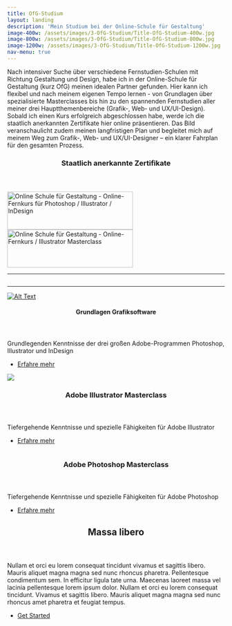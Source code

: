 ```yaml
---
title: OfG-Studium
layout: landing
description: 'Mein Studium bei der Online-Schule für Gestaltung'
image-400w: /assets/images/3-OfG-Studium/Title-OfG-Studium-400w.jpg
image-800w: /assets/images/3-OfG-Studium/Title-OfG-Studium-800w.jpg
image-1200w: /assets/images/3-OfG-Studium/Title-OfG-Studium-1200w.jpg
nav-menu: true
---
```


<!-- Main -->
<div id="main">

<!-- One -->
<section id="one">
	<div class="inner">
		<p>Nach intensiver Suche über verschiedene Fernstudien-Schulen mit Richtung Gestaltung und Design, habe ich in der Online-Schule für Gestaltung (kurz OfG) meinen idealen Partner gefunden. Hier kann ich flexibel und nach meinem eigenen Tempo lernen - von Grundlagen über spezialisierte Masterclasses bis hin zu den spannenden Fernstudien aller meiner drei Hauptthemenbereiche (Grafik-, Web- und UX/UI-Design).<br/> Sobald ich einen Kurs erfolgreich abgeschlossen habe, werde ich die staatlich anerkannten Zertifikate hier online präsentieren. Das Bild veranschaulicht zudem meinen langfristigen Plan und begleitet mich auf meinem Weg zum Grafik-, Web- und UX/UI-Designer – ein klarer Fahrplan für den gesamten Prozess.</p>
		<header class="none">
			<h3>Staatlich anerkannte Zertifikate</h3>
		</header>
		<div class="web-certificates">
			<div style="background-image: url(&quot;https://ofg-studium.de/images/certificate/certificate_grafiksoftware_29324.png&quot;); background-repeat: no-repeat;">
				<a href="{{ 'assets/images/3-OfG-Studium/0_Certificates/OfG-Certificate-Grafiksoftware_DE-1200w.jpg' | relative_url }}" target="_blank" title="Online Schule für Gestaltung - Grafiksoftware" style="outline: medium none;border-bottom: none">
					<img id="certi" style="height:88px;width:291px;border:0;" title="Online Schule für Gestaltung - Grafiksoftware" alt="Online Schule für Gestaltung - Online-Fernkurs für Photoshop / Illustrator / InDesign" src="https://ofg-studium.de/images/certificate/utils/Zertifikat.gif">
				</a>
			</div>
			<div style="background-image: url(&quot;https://ofg-studium.de/images/certificate/certificate_illustrator_29740.png&quot;); background-repeat: no-repeat;">
				<a href="{{ 'assets/images/3-OfG-Studium/0_Certificates/OfG-Certificate-Illustrator-Masterclass_DE-1200w.jpg' | relative_url }}" target="_blank" title="Online Schule für Gestaltung - Illustrator Masterclass" style="outline: medium none;border-bottom: none">
					<img id="certi" style="height:88px;width:291px;border:0;" title="Online Schule für Gestaltung - Illustrator Masterclass" alt="Online Schule für Gestaltung - Online-Fernkurs / Illustrator Masterclass" src="https://ofg-studium.de/images/certificate/utils/Zertifikat.gif">
				</a>
			</div>
		</div>
		<hr class="major" />
		<img 
			src="{{ 'assets/images/3-OfG-Studium/Ziel_Kurse-OfG.png' | relative_url }}" 
			alt="" 
			data-position="top center" 
		/>
		<hr class="major" />
	</div>
</section>

<!-- Two -->
<section id="two" class="spotlights">
	<section>
			<a href="generic.html" class="image">
			<img
				alt="Alt Text" 
				src="{% link /assets/images/3-OfG-Studium/0_Kursbilder/1_Kursbild-Grundlagen-1200w.jpg %}" 
				srcset="
					{% link /assets/images/3-OfG-Studium/0_Kursbilder/1_Kursbild-Grundlagen-400w.jpg %} 400w
					, {% link /assets/images/3-OfG-Studium/0_Kursbilder/1_Kursbild-Grundlagen-800w.jpg %} 800w
					, {% link /assets/images/3-OfG-Studium/0_Kursbilder/1_Kursbild-Grundlagen-1200w.jpg %} 1200w
				"
				sizes="33vw"
				data-position="top center" />
		</a>
		<div class="content">
			<div class="inner">
				<header class="major">
					<h4>Grundlagen Grafiksoftware</h4>
				</header>
				<p>Grundlegenden Kenntnisse der drei großen Adobe-Programmen Photoshop, Illustrator und InDesign</p>
				<ul class="actions">
					<li><a href="{% link 3a_Grundlagen-Grafiksoftware.md %}" class="button small">Erfahre mehr</a></li>
				</ul>
			</div>
		</div>
	</section>
	<section>
		<a href="generic.html" class="image">
			<img 
				src="{% link /assets/images/3-OfG-Studium/0_Kursbilder/1_Kursbild-Grundlagen-1200w.jpg %}" 
				srcset="
					{% link /assets/images/3-OfG-Studium/0_Kursbilder/2_Kursbild-Illustrator-400w.jpg %} 400w
					, {% link /assets/images/3-OfG-Studium/0_Kursbilder/2_Kursbild-Illustrator-800w.jpg %} 800w
					, {% link /assets/images/3-OfG-Studium/0_Kursbilder/2_Kursbild-Illustrator-1200w.jpg %} 1200w
				"
				sizes="33vw"
				data-position="top center"/>
		</a>
		<div class="content">
			<div class="inner">
				<header class="major">
					<h3>Adobe Illustrator Masterclass</h3>
				</header>
				<p>Tiefergehende Kenntnisse und spezielle Fähigkeiten für Adobe Illustrator</p>
				<ul class="actions">
					<li> <a href="{% link 3b_Ai-Masterclass.md %}" class="button small">Erfahre mehr</a></li>
				</ul>
			</div>
		</div>
	</section>
	<section>
		<a href="generic.html" class="image">
			<img 
				alt="" 
				src="{% link /assets/images/3-OfG-Studium/0_Kursbilder/3_Kursbild-Photoshop-1200w.jpg %}" 
				srcset="
					{% link /assets/images/3-OfG-Studium/0_Kursbilder/3_Kursbild-Photoshop-400w.jpg %} 400w
					, {% link /assets/images/3-OfG-Studium/0_Kursbilder/3_Kursbild-Photoshop-800w.jpg %} 800w
					, {% link /assets/images/3-OfG-Studium/0_Kursbilder/3_Kursbild-Photoshop-1200w.jpg %} 1200w
				"
				sizes="33vw"
				data-position="25% 25%" />
		</a>
		<div class="content">
			<div class="inner">
				<header class="major">
					<h3>Adobe Photoshop Masterclass</h3>
				</header>
				<p>Tiefergehende Kenntnisse und spezielle Fähigkeiten für Adobe Photoshop</p>
				<ul class="actions">
					<li><a href="generic.html" class="button small">Erfahre mehr</a></li>
				</ul>
			</div>
		</div>
	</section>
</section>

<!-- Three -->
<section id="three">
	<div class="inner">
		<header class="major">
			<h2>Massa libero</h2>
		</header>
		<p>Nullam et orci eu lorem consequat tincidunt vivamus et sagittis libero. Mauris aliquet magna magna sed nunc rhoncus pharetra. Pellentesque condimentum sem. In efficitur ligula tate urna. Maecenas laoreet massa vel lacinia pellentesque lorem ipsum dolor. Nullam et orci eu lorem consequat tincidunt. Vivamus et sagittis libero. Mauris aliquet magna magna sed nunc rhoncus amet pharetra et feugiat tempus.</p>
		<ul class="actions">
			<li><a href="generic.html" class="button next">Get Started</a></li>
		</ul>
	</div>
</section>

</div>
